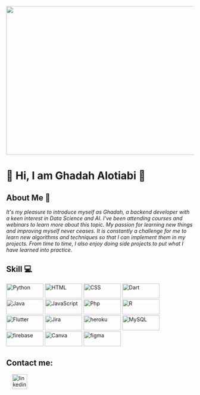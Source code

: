 

<img src="https://github.com/Ghadah-Alotaibi/Ghadah-Alotaibi/assets/98472074/85e5f114-57fd-4ba6-9b0b-94d727c99b1f" width="1000" height="400"/>


# 🌟 Hi, I am Ghadah Alotiabi 🌟

## About Me 🚀


*It's my pleasure to introduce myself as Ghadah, a backend developer with a keen interest in Data Science and AI. I've been attending courses and webinars to learn more about this topic. My passion for learning new things and improving myself never ceases. It is constantly a challenge for me to learn new algorithms and techniques so that I can implement them in my projects. From time to time, I also enjoy doing side projects to put what I have learned into practice.* 



## Skill 💻 

<img src="https://img.shields.io/badge/Python-3776AB?style=for-the-badge&logo=python&logoColor=white" alt="Python" width="100" height="40"/> <img src="https://img.shields.io/badge/HTML-239120?style=for-the-badge&logo=html5&logoColor=white" alt="HTML" width="100" height="40"/> <img src="https://img.shields.io/badge/CSS-239120?&style=for-the-badge&logo=css3&logoColor=white" alt="CSS" width="100" height="40"/> <img src="https://img.shields.io/badge/dart-%230175C2.svg?style=for-the-badge&logo=dart&logoColor=white" alt="Dart" width="100" height="40"/>  <img src="https://img.shields.io/badge/java-%23ED8B00.svg?style=for-the-badge&logo=openjdk&logoColor=white" alt="Java" width="100" height="40"/> <img src="https://img.shields.io/badge/javascript-%23323330.svg?style=for-the-badge&logo=javascript&logoColor=%23F7DF1E" alt="JavaScript" width="100" height="40"/> <img src="https://img.shields.io/badge/php-%23777BB4.svg?style=for-the-badge&logo=php&logoColor=white" alt="Php" width="100" height="40"/> <img src="https://img.shields.io/badge/r-%23276DC3.svg?style=for-the-badge&logo=r&logoColor=white" alt="R" width="100" height="40"/> <img src="https://img.shields.io/badge/Flutter-02569B?style=for-the-badge&logo=flutter&logoColor=white" alt="Flutter" width="100" height="40"/> <img src="https://img.shields.io/badge/jira-%230A0FFF.svg?style=for-the-badge&logo=jira&logoColor=white" alt="Jira" width="100" height="40"/> 
<img src="https://img.shields.io/badge/heroku-%23430098.svg?style=for-the-badge&logo=heroku&logoColor=white" alt="heroku" width="100" height="40"/> <img src="https://img.shields.io/badge/MySQL-005C84?style=for-the-badge&logo=mysql&logoColor=white" alt="MySQL" width="100" height="40"/> <img src="https://img.shields.io/badge/firebase-%23039BE5.svg?style=for-the-badge&logo=firebase" alt="firebase" width="100" height="40"/> <img src="https://img.shields.io/badge/Canva-%2300C4CC.svg?&style=for-the-badge&logo=Canva&logoColor=white" alt="Canva" width="100" height="40"/> <img src="https://img.shields.io/badge/Figma-F24E1E?style=for-the-badge&logo=figma&logoColor=white" alt="figma" width="100" height="40"/> 


## Contact me:
 &nbsp; &nbsp; <a href="www.linkedin.com/in/
ghadah-alotibiy-363abb275"> <img src='https://cdn.jsdelivr.net/npm/simple-icons@3.0.1/icons/linkedin.svg' alt='linkedin' height='40'></a>


